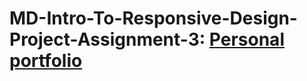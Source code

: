 # MD-Intro-To-Responsive-Design-Project-Assignment-3: [Personal portfolio](https://rafuka.github.io/WebPortfolio/)
